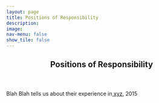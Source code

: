 ```yaml
---
layout: page
title: Positions of Responsibility
description: 
image: 
nav-menu: false
show_tile: false
---
```


<!-- Main -->
<div id="main" class="alt">

<!-- One -->
<section id="one">
	<div class="inner">
		<header class="major">
			<h2>Positions of Responsibility</h2>
		</header>

<!-- Content -->
<p>Blah Blah tells us about their experience in<a href="https://epdampiitb.github.io/p/exp/por/por1.html"> xyz</a>, 2015</p>
    
